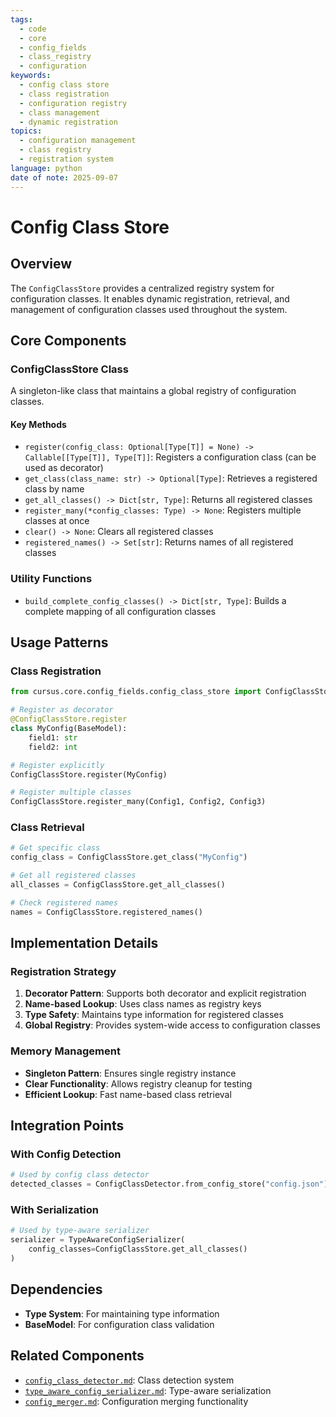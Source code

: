 ```yaml
---
tags:
  - code
  - core
  - config_fields
  - class_registry
  - configuration
keywords:
  - config class store
  - class registration
  - configuration registry
  - class management
  - dynamic registration
topics:
  - configuration management
  - class registry
  - registration system
language: python
date of note: 2025-09-07
---
```


# Config Class Store

## Overview

The `ConfigClassStore` provides a centralized registry system for configuration classes. It enables dynamic registration, retrieval, and management of configuration classes used throughout the system.

## Core Components

### ConfigClassStore Class

A singleton-like class that maintains a global registry of configuration classes.

#### Key Methods

- `register(config_class: Optional[Type[T]] = None) -> Callable[[Type[T]], Type[T]]`: Registers a configuration class (can be used as decorator)
- `get_class(class_name: str) -> Optional[Type]`: Retrieves a registered class by name
- `get_all_classes() -> Dict[str, Type]`: Returns all registered classes
- `register_many(*config_classes: Type) -> None`: Registers multiple classes at once
- `clear() -> None`: Clears all registered classes
- `registered_names() -> Set[str]`: Returns names of all registered classes

### Utility Functions

- `build_complete_config_classes() -> Dict[str, Type]`: Builds a complete mapping of all configuration classes

## Usage Patterns

### Class Registration

```python
from cursus.core.config_fields.config_class_store import ConfigClassStore

# Register as decorator
@ConfigClassStore.register
class MyConfig(BaseModel):
    field1: str
    field2: int

# Register explicitly
ConfigClassStore.register(MyConfig)

# Register multiple classes
ConfigClassStore.register_many(Config1, Config2, Config3)
```

### Class Retrieval

```python
# Get specific class
config_class = ConfigClassStore.get_class("MyConfig")

# Get all registered classes
all_classes = ConfigClassStore.get_all_classes()

# Check registered names
names = ConfigClassStore.registered_names()
```

## Implementation Details

### Registration Strategy

1. **Decorator Pattern**: Supports both decorator and explicit registration
2. **Name-based Lookup**: Uses class names as registry keys
3. **Type Safety**: Maintains type information for registered classes
4. **Global Registry**: Provides system-wide access to configuration classes

### Memory Management

- **Singleton Pattern**: Ensures single registry instance
- **Clear Functionality**: Allows registry cleanup for testing
- **Efficient Lookup**: Fast name-based class retrieval

## Integration Points

### With Config Detection

```python
# Used by config class detector
detected_classes = ConfigClassDetector.from_config_store("config.json")
```

### With Serialization

```python
# Used by type-aware serializer
serializer = TypeAwareConfigSerializer(
    config_classes=ConfigClassStore.get_all_classes()
)
```

## Dependencies

- **Type System**: For maintaining type information
- **BaseModel**: For configuration class validation

## Related Components

- [`config_class_detector.md`](config_class_detector.md): Class detection system
- [`type_aware_config_serializer.md`](type_aware_config_serializer.md): Type-aware serialization
- [`config_merger.md`](config_merger.md): Configuration merging functionality
